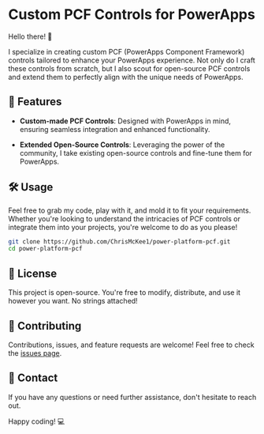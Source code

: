 # Custom PCF Controls for PowerApps

Hello there! 👋

I specialize in creating custom PCF (PowerApps Component Framework) controls tailored to enhance your PowerApps experience. Not only do I craft these controls from scratch, but I also scout for open-source PCF controls and extend them to perfectly align with the unique needs of PowerApps.

## 🚀 Features

- **Custom-made PCF Controls**: Designed with PowerApps in mind, ensuring seamless integration and enhanced functionality.
  
- **Extended Open-Source Controls**: Leveraging the power of the community, I take existing open-source controls and fine-tune them for PowerApps.

## 🛠️ Usage

Feel free to grab my code, play with it, and mold it to fit your requirements. Whether you're looking to understand the intricacies of PCF controls or integrate them into your projects, you're welcome to do as you please!

```bash
git clone https://github.com/ChrisMcKee1/power-platform-pcf.git
cd power-platform-pcf
```

## 📄 License

This project is open-source. You're free to modify, distribute, and use it however you want. No strings attached!

## 🤝 Contributing

Contributions, issues, and feature requests are welcome! Feel free to check the [issues page](#).

## 📧 Contact

If you have any questions or need further assistance, don't hesitate to reach out.

Happy coding! 💻

